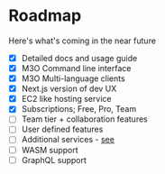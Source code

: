 # Roadmap

Here's what's coming in the near future

- [x] Detailed docs and usage guide
- [x] M3O Command line interface
- [x] M3O Multi-language clients
- [x] Next.js version of dev UX
- [x] EC2 like hosting service
- [x] Subscriptions; Free, Pro, Team
- [ ] Team tier + collaboration features
- [ ] User defined features
- [ ] Additional services - [see](https://github.com/micro/services/issues)
- [ ] WASM support
- [ ] GraphQL support
